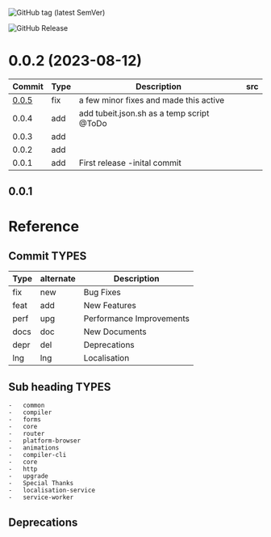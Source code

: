 ![GitHub tag (latest SemVer)](https://img.shields.io/github/v/tag/davittec/davit_docker?label=version&logo=davit&sort=semver&style=for-the-badge)

<a name="0.0.1-alpha"></a>
![GitHub Release](https://img.shields.io/github/v/release/davittec/davit_docker)




# 0.0.2 (2023-08-12)
| Commit  | Type   | Description                                 | src                                         |
| ------- | ------ | ------------------------------------------- |--------------------------------------------:|
| [0.0.5 ](#005)  |  fix   | a few minor fixes and made this active   |                                             |
| 0.0.4   |  add   | add tubeit.json.sh as a temp script @ToDo   |                                             |
| 0.0.3   |  add   |                                             |                                             |
| 0.0.2   |  add   |                                             |                                             |
| 0.0.1   |  add   | First release -inital commit                |                                             |

<!-- CHANGELOG SPLIT MARKER -->


## 0.0.1

# Reference

## Commit TYPES

|Type   |alternate |Description                  |
| ------|--------- |---------------------------- |
|   fix |new       | Bug Fixes                   |
|  feat |add       | New Features                |
|  perf |upg       | Performance Improvements    |
|  docs |doc       | New Documents               |
|  depr |del       | Deprecations                |
|  lng  |lng       | Localisation                |

## Sub heading TYPES

    -   common
    -   compiler
    -   forms
    -   core
    -   router
    -   platform-browser
    -   animations
    -   compiler-cli
    -   core
    -   http
    -   upgrade
    -   Special Thanks
    -   localisation-service
    -   service-worker

## Deprecations



<!-- 

Consider the following format if the submitted to GitHub

| Commit | Type | Description | src |
|:--- | --- |:--- | ---:|
|0.1.3 | upg | Adding API                                                     |  [3](https://github.com/DavitTec/PIZZA/tree/v0.1.3) |
|0.1.2 | fix | some src changes to jsx Typescript                             |  [2](https://github.com/DavitTec/PIZZA/tree/v0.1.2) |
|0.1.1 | fix | remodel some base files and added json database                |  [1](https://github.com/DavitTec/PIZZA/tree/v0.1.1) |

-->